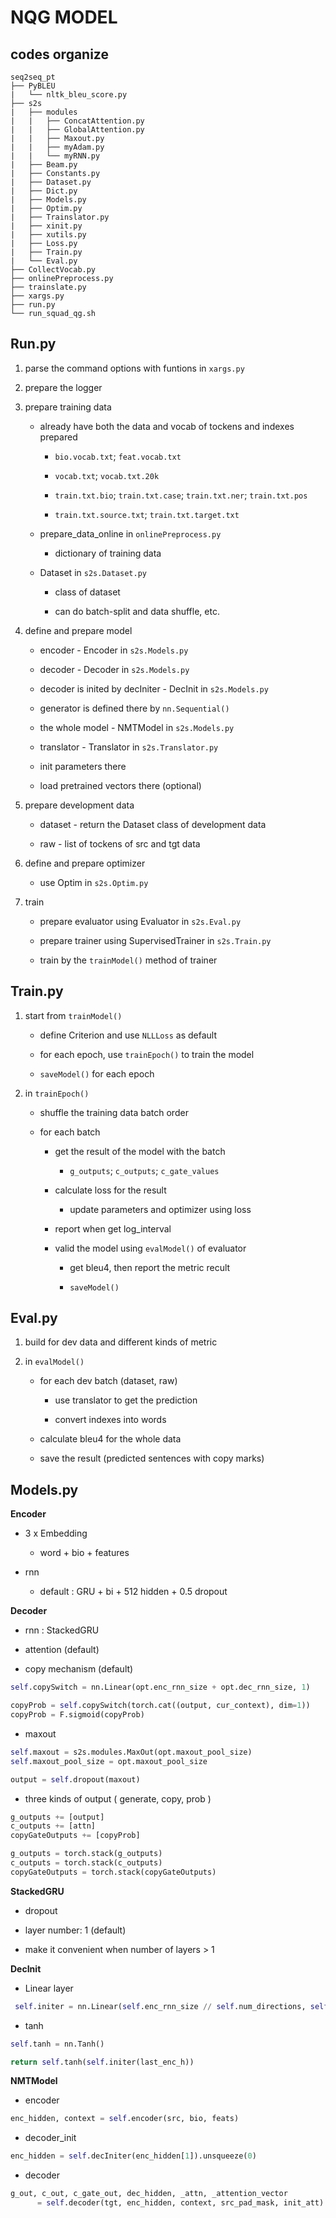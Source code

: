 # NQG MODEL

## codes organize

```
seq2seq_pt
├── PyBLEU
|   └── nltk_bleu_score.py
├── s2s
|   ├── modules
|   |   ├── ConcatAttention.py
|   |   ├── GlobalAttention.py
|   |   ├── Maxout.py
|   |   ├── myAdam.py
|   |   └── myRNN.py
|   ├── Beam.py
|   ├── Constants.py
|   ├── Dataset.py
|   ├── Dict.py
|   ├── Models.py
|   ├── Optim.py
|   ├── Trainslator.py
|   ├── xinit.py
|   ├── xutils.py
|   ├── Loss.py
|   ├── Train.py
|   └── Eval.py
├── CollectVocab.py
├── onlinePreprocess.py
├── trainslate.py
├── xargs.py
├── run.py
└── run_squad_qg.sh
```

## Run.py

1. parse the command options with funtions in `xargs.py`

2. prepare the logger

3. prepare training data

    * already have both the data and vocab of tockens and indexes prepared

        - `bio.vocab.txt`; `feat.vocab.txt`

        - `vocab.txt`; `vocab.txt.20k`

        - `train.txt.bio`; `train.txt.case`; `train.txt.ner`; `train.txt.pos`

        - `train.txt.source.txt`; `train.txt.target.txt`

    * prepare_data_online in `onlinePreprocess.py`

        - dictionary of training data

    * Dataset in `s2s.Dataset.py`

        - class of dataset

        - can do batch-split and data shuffle, etc.

4. define and prepare model

    * encoder - Encoder in `s2s.Models.py`

    * decoder - Decoder in `s2s.Models.py`

    * decoder is inited by decIniter - DecInit in `s2s.Models.py`

    * generator is defined there by `nn.Sequential()`

    * the whole model - NMTModel in `s2s.Models.py`

    * translator - Translator in `s2s.Translator.py`

    * init parameters there

    * load pretrained vectors there (optional)

5. prepare development data

    * dataset - return the Dataset class of development data

    * raw - list of tockens of src and tgt data

6. define and prepare optimizer

    * use Optim in `s2s.Optim.py`

7. train

    * prepare evaluator using Evaluator in `s2s.Eval.py`

    * prepare trainer using SupervisedTrainer in `s2s.Train.py`

    * train by the `trainModel()` method of trainer

## Train.py

1. start from `trainModel()`

    * define Criterion and use `NLLLoss` as default

    * for each epoch, use `trainEpoch()` to train the model

    * `saveModel()` for each epoch

2. in `trainEpoch()`

    * shuffle the training data batch order

    * for each batch

        - get the result of the model with the batch

            * `g_outputs`; `c_outputs`; `c_gate_values`

        - calculate loss for the result

            * update parameters and optimizer using loss

        - report when get log_interval

        - valid the model using `evalModel()` of evaluator

            * get bleu4, then report the metric recult

            * `saveModel()`

## Eval.py

1. build for dev data and different kinds of metric

2. in `evalModel()`

    * for each dev batch (dataset, raw)

        - use translator to get the prediction

        - convert indexes into words

    * calculate bleu4 for the whole data

    * save the result (predicted sentences with copy marks)

## Models.py

**Encoder**

* 3 x Embedding

   * word + bio + features

* rnn

   * default : GRU + bi + 512 hidden + 0.5 dropout

**Decoder**

* rnn : StackedGRU

* attention (default)

* copy mechanism (default)

```python
self.copySwitch = nn.Linear(opt.enc_rnn_size + opt.dec_rnn_size, 1)

copyProb = self.copySwitch(torch.cat((output, cur_context), dim=1))
copyProb = F.sigmoid(copyProb)
```

* maxout

```python
self.maxout = s2s.modules.MaxOut(opt.maxout_pool_size)
self.maxout_pool_size = opt.maxout_pool_size

output = self.dropout(maxout)
```

* three kinds of output ( generate, copy, prob )

```python
g_outputs += [output]
c_outputs += [attn]
copyGateOutputs += [copyProb]

g_outputs = torch.stack(g_outputs)
c_outputs = torch.stack(c_outputs)
copyGateOutputs = torch.stack(copyGateOutputs)
```

**StackedGRU**

* dropout

* layer number: 1 (default)

* make it convenient when number of layers > 1

**DecInit**

* Linear layer

```python
 self.initer = nn.Linear(self.enc_rnn_size // self.num_directions, self.dec_rnn_size)
 ```

 * tanh

 ```python
 self.tanh = nn.Tanh()

 return self.tanh(self.initer(last_enc_h))
 ```

**NMTModel**

* encoder

```python
enc_hidden, context = self.encoder(src, bio, feats)
```

* decoder_init

```python
enc_hidden = self.decIniter(enc_hidden[1]).unsqueeze(0)
```

* decoder

```python
g_out, c_out, c_gate_out, dec_hidden, _attn, _attention_vector
      = self.decoder(tgt, enc_hidden, context, src_pad_mask, init_att)
```
